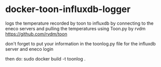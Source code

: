 # docker-toon-influxdb-logger
logs the temperature recorded by toon to influxdb by connecting to the eneco servers and pulling the temperatures using Toon.py by rvdm
https://github.com/rvdm/toon

don't forget to put your information in the toonlog.py file for the influxdb server and eneco login

then do:
sudo docker build -t toonlog .
